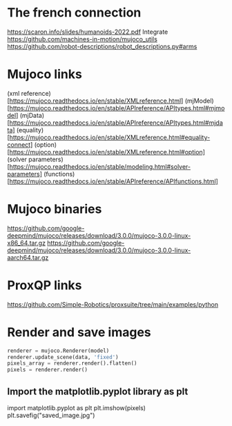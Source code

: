 # The french connection
https://scaron.info/slides/humanoids-2022.pdf
Integrate https://github.com/machines-in-motion/mujoco_utils
https://github.com/robot-descriptions/robot_descriptions.py#arms

# Mujoco links
(xml reference)[https://mujoco.readthedocs.io/en/stable/XMLreference.html]
(mjModel)[https://mujoco.readthedocs.io/en/stable/APIreference/APItypes.html#mjmodel]
(mjData)[https://mujoco.readthedocs.io/en/stable/APIreference/APItypes.html#mjdata]
(equality)[https://mujoco.readthedocs.io/en/stable/XMLreference.html#equality-connect]
(option)[https://mujoco.readthedocs.io/en/stable/XMLreference.html#option]
(solver parameters)[https://mujoco.readthedocs.io/en/stable/modeling.html#solver-parameters]
(functions)[https://mujoco.readthedocs.io/en/stable/APIreference/APIfunctions.html]

# Mujoco binaries
https://github.com/google-deepmind/mujoco/releases/download/3.0.0/mujoco-3.0.0-linux-x86_64.tar.gz
https://github.com/google-deepmind/mujoco/releases/download/3.0.0/mujoco-3.0.0-linux-aarch64.tar.gz

# ProxQP links
https://github.com/Simple-Robotics/proxsuite/tree/main/examples/python

# Render and save images

```python
renderer = mujoco.Renderer(model)
renderer.update_scene(data, 'fixed')
pixels_array = renderer.render().flatten()
pixels = renderer.render()
````
## Import the matplotlib.pyplot library as plt
import matplotlib.pyplot as plt
plt.imshow(pixels)
plt.savefig("saved_image.jpg")
